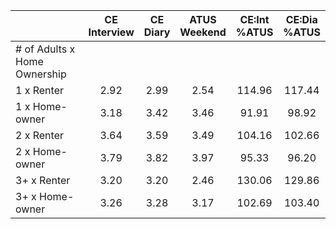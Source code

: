 
|                      | CE<br>Interview |  CE<br>Diary | ATUS<br>Weekend | CE:Int<br>%ATUS | CE:Dia<br>%ATUS |
| -------------------- | :----------: | :----------: | :----------: | :----------: | :----------: |
| # of Adults x Home Ownership |              |              |              |              |              |
| 1 x Renter           |         2.92 |         2.99 |         2.54 |       114.96 |       117.44 |
| 1 x Home-owner       |         3.18 |         3.42 |         3.46 |        91.91 |        98.92 |
| 2 x Renter           |         3.64 |         3.59 |         3.49 |       104.16 |       102.66 |
| 2 x Home-owner       |         3.79 |         3.82 |         3.97 |        95.33 |        96.20 |
| 3+ x Renter          |         3.20 |         3.20 |         2.46 |       130.06 |       129.86 |
| 3+ x Home-owner      |         3.26 |         3.28 |         3.17 |       102.69 |       103.40 |

